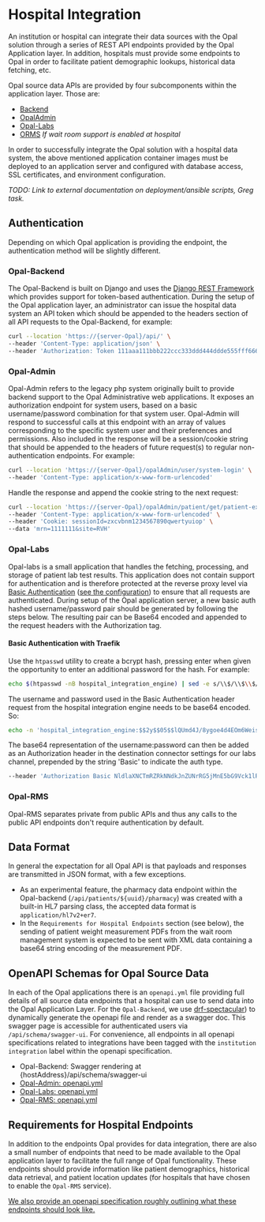 <!--
SPDX-FileCopyrightText: Copyright (C) 2025 Opal Health Informatics Group at the Research Institute of the McGill University Health Centre <john.kildea@mcgill.ca>

SPDX-License-Identifier: CC-BY-SA-4.0
-->

# Hospital Integration

An institution or hospital can integrate their data sources with the Opal solution through a series of REST API endpoints provided by the Opal Application layer.
In addition, hospitals must provide some endpoints to Opal in order to facilitate patient demographic lookups, historical data fetching, etc.

Opal source data APIs are provided by four subcomponents within the application layer.
Those are:

- [Backend](https://gitlab.com/opalmedapps/backend)
- [OpalAdmin](https://gitlab.com/opalmedapps/opalAdmin)
- [Opal-Labs](https://gitlab.com/opalmedapps/opal-labs)
- [ORMS](https://gitlab.com/opalmedapps/ORMS) *If wait room support is enabled at hospital*

In order to successfully integrate the Opal solution with a hospital data system, the above mentioned application container images must be deployed to an application server and configured with database access, SSL certificates, and environment configuration.

*TODO: Link to external documentation on deployment/ansible scripts, Greg task.*

## Authentication

Depending on which Opal application is providing the endpoint, the authentication method will be slightly different.

### Opal-Backend

The Opal-Backend is built on Django and uses the [Django REST Framework](https://www.django-rest-framework.org/) which provides support for token-based authentication.
During the setup of the Opal application layer, an administrator can issue the hospital data system an API token which should be appended to the headers section of all API requests to the Opal-Backend, for example:

```bash
curl --location 'https://{server-Opal}/api/' \
--header 'Content-Type: application/json' \
--header 'Authorization: Token 111aaa111bbb222ccc333ddd444ddde555fff6666'
```

### Opal-Admin

Opal-Admin refers to the legacy php system originally built to provide backend support to the Opal Administrative web applications.
It exposes an authorization endpoint for system users, based on a basic username/password combination for that system user.
Opal-Admin will respond to successful calls at this endpoint with an array of values corresponding to the specific system user and their preferences and permissions.
Also included in the response will be a session/cookie string that should be appended to the headers of future request(s) to regular non-authentication endpoints.
For example:

```bash
curl --location 'https://{server-Opal}/opalAdmin/user/system-login' \
--header 'Content-Type: application/x-www-form-urlencoded'
```

Handle the response and append the cookie string to the next request:

```bash
curl --location 'https://{server-Opal}/opalAdmin/patient/get/patient-exist' \
--header 'Content-Type: application/x-www-form-urlencoded' \
--header 'Cookie: sessionId=zxcvbnm1234567890qwertyuiop' \
--data 'mrn=1111111&site=RVH'
```

### Opal-Labs

Opal-labs is a small application that handles the fetching, processing, and storage of patient lab test results.
This application does not contain support for authentication and is therefore protected at the reverse proxy level via [Basic Authentication](https://doc.traefik.io/traefik/middlewares/http/basicauth/) ([see the configuration](https://gitlab.com/opalmedapps/infrastructure/deploy-app/-/blob/main/config/traefik/services.yaml?ref_type=heads#L65-69)) to ensure that all requests are authenticated.
During setup of the Opal application server, a new basic auth hashed username/password pair should be generated by following the steps below.
The resulting pair can be Base64 encoded and appended to the request headers with the Authorization tag.

#### Basic Authentication with Traefik

Use the `htpasswd` utility to create a bcrypt hash, pressing enter when given the opportunity to enter an additional password for the hash.
For example:

```bash
echo $(htpasswd -nB hospital_integration_engine) | sed -e s/\\$/\\$\\$/g
```

The username and password used in the Basic Authentication header request from the hospital integration engine needs to be base64 encoded.
So:

```bash
echo -n 'hospital_integration_engine:$$2y$$05$$lQUmd4J/8ygoe4d4EOm6WeisBNdYFCMvBgeCkDnc2q9loUrMeEkQ.' | base64
```

The base64 representation of the username:password can then be added as an Authorization header in the destination connector settings for our labs channel, prepended by the string 'Basic' to indicate the auth type.

```bash
--header 'Authorization Basic NldlaXNCTmRZRkNNdkJnZUNrRG5jMnE5bG9Vck1lRWtRLg=='
```

### Opal-RMS

Opal-RMS separates private from public APIs and thus any calls to the public API endpoints don't require authentication by default.

## Data Format

In general the expectation for all Opal API is that payloads and responses are transmitted in JSON format, with a few exceptions.

- As an experimental feature, the pharmacy data endpoint within the Opal-backend (`/api/patients/${uuid}/pharmacy`) was created with a built-in HL7 parsing class, the accepted data format is `application/hl7v2+er7`.
- In the `Requirements for Hospital Endpoints` section (see below), the sending of patient weight measurement PDFs from the wait room management system is expected to be sent with XML data containing a base64 string encoding of the measurement PDF.

## OpenAPI Schemas for Opal Source Data

In each of the Opal applications there is an `openapi.yml` file providing full details of all source data endpoints that a hospital can use to send data into the Opal Application Layer.
For the `Opal-Backend`, we use [drf-spectacular](https://pypi.org/project/drf-spectacular/)) to dynamically generate the openapi file and render as a swagger doc.
This swagger page is accessible for authenticated users via `/api/schema/swagger-ui`.
For convenience, all endpoints in all openapi specifications related to integrations have been tagged with the `institution integration` label within the openapi specification.

- Opal-Backend: Swagger rendering at {hostAddress}/api/schema/swagger-ui
- [Opal-Admin: openapi.yml](https://gitlab.com/opalmedapps/opalAdmin/-/blob/develop/php/openapi.yml?ref_type=heads)
- [Opal-Labs: openapi.yml](https://gitlab.com/opalmedapps/opal-labs/-/blob/main/openapi.yml?ref_type=heads)
- [Opal-RMS: openapi.yml](https://gitlab.com/opalmedapps/ORMS/-/blob/dev/php/api/public/v1/openapi.yml?ref_type=heads)

## Requirements for Hospital Endpoints

In addition to the endpoints Opal provides for data integration, there are also a small number of endpoints that need to be made available to the Opal application layer to facilitate the full range of Opal functionality.
These endpoints should provide information like patient demographics, historical data retrieval, and patient location updates (for hospitals that have chosen to enable the `Opal-RMS` service).

[We also provide an openapi specification roughly outlining what these endpoints should look like.](diagrams/openapi_hospital.yml)
